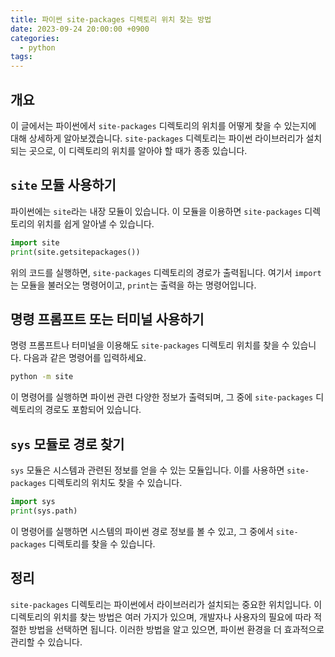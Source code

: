 ```yaml
---
title: 파이썬 site-packages 디렉토리 위치 찾는 방법
date: 2023-09-24 20:00:00 +0900
categories:
  - python
tags:
---
```


## 개요

이 글에서는 파이썬에서 `site-packages` 디렉토리의 위치를 어떻게 찾을 수 있는지에 대해 상세하게 알아보겠습니다. `site-packages` 디렉토리는 파이썬 라이브러리가 설치되는 곳으로, 이 디렉토리의 위치를 알아야 할 때가 종종 있습니다.

## `site` 모듈 사용하기

파이썬에는 `site`라는 내장 모듈이 있습니다. 이 모듈을 이용하면 `site-packages` 디렉토리의 위치를 쉽게 알아낼 수 있습니다.

```python
import site
print(site.getsitepackages())
```

위의 코드를 실행하면, `site-packages` 디렉토리의 경로가 출력됩니다. 여기서 `import`는 모듈을 불러오는 명령어이고, `print`는 출력을 하는 명령어입니다.

## 명령 프롬프트 또는 터미널 사용하기

명령 프롬프트나 터미널을 이용해도 `site-packages` 디렉토리 위치를 찾을 수 있습니다. 다음과 같은 명령어를 입력하세요.

```bash
python -m site
```

이 명령어를 실행하면 파이썬 관련 다양한 정보가 출력되며, 그 중에 `site-packages` 디렉토리의 경로도 포함되어 있습니다.

## `sys` 모듈로 경로 찾기

`sys` 모듈은 시스템과 관련된 정보를 얻을 수 있는 모듈입니다. 이를 사용하면 `site-packages` 디렉토리의 위치도 찾을 수 있습니다.

```python
import sys
print(sys.path)
```

이 명령어를 실행하면 시스템의 파이썬 경로 정보를 볼 수 있고, 그 중에서 `site-packages` 디렉토리를 찾을 수 있습니다.

## 정리

`site-packages` 디렉토리는 파이썬에서 라이브러리가 설치되는 중요한 위치입니다. 이 디렉토리의 위치를 찾는 방법은 여러 가지가 있으며, 개발자나 사용자의 필요에 따라 적절한 방법을 선택하면 됩니다. 이러한 방법을 알고 있으면, 파이썬 환경을 더 효과적으로 관리할 수 있습니다.